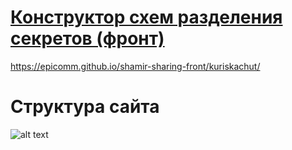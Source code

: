 # [Конструктор схем разделения секретов (фронт)](https://epicomm.github.io/shamir-sharing-front/kuriskachut/)
https://epicomm.github.io/shamir-sharing-front/kuriskachut/

# Структура сайта

![alt text](https://i.ibb.co/vst48GK/image.png)


